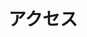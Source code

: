 ---
widget: contact
headless: true

weight: 130
title: アクセス
subtitle: ''

content:
  # Automatically link email and phone or display as text?
  autolink: false
 
  # Email form provider
  # form:
  #   provider: netlify
  #   formspree:
  #     id:
  #   netlify:
  #     # Enable CAPTCHA challenge to reduce spam?
  #     captcha: false

  # Contact details (edit or remove options as required)
  email: nishii [at] yamaguchi-u.ac.jp
  phone: 
  address:
    street: 1677-1
    city: Yamaguchi
    region: Yamaguchi
    postcode: '753-8512'
    country: Japan
    country_code: JP
  
  coordinates:
    latitude: '34.1470'
    longitude: '131.4713'
  
  directions : "Yoshida Research and Education Building 303"
  #  office_hours:
  #    - 'Monday 10:00 to 13:00'
  #    - 'Wednesday 09:00 to 10:00'
  # appointment_url: 'https://calendly.com'
  # contact_links:
  #   - icon: twitter
  #     icon_pack: fab
  #     name: DM Me
  #     link: 'https://twitter.com/Twitter'
  #   - icon: video
  #     icon_pack: fas
  #     name: Zoom Me
  #     link: 'https://zoom.com'

  room : "山口大学吉田キャンパス総合研究棟３０３号室"
  room_url : "http://bcl.sci.yamaguchi-u.ac.jp/access"

design:
  columns: '2'

---
